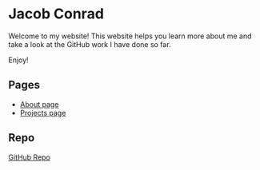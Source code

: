 # Jacob Conrad

Welcome to my website! This website helps you learn more about me and take a look at the GitHub work I have done so far.

Enjoy!

## Pages

- [About page](./about)
- [Projects page](./projects)

## Repo

[GitHub Repo](https://github.com/jrconrad10/jrconrad10.github.io)
